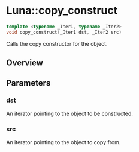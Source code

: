 # Luna::copy_construct

```c++
template <typename _Iter1, typename _Iter2>
void copy_construct(_Iter1 dst, _Iter2 src)
```

Calls the copy constructor for the object. 

## Overview


## Parameters
### dst
An iterator pointing to the object to be constructed. 

### src
An iterator pointing to the object to copy from. 

